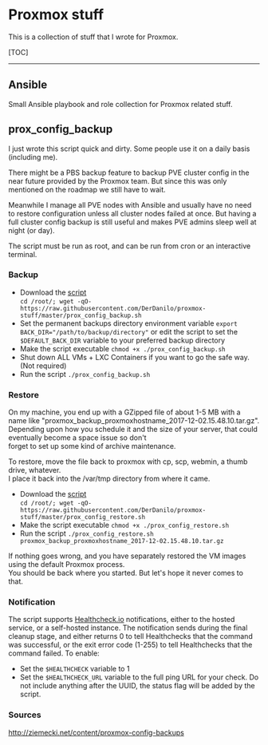 # Proxmox stuff
This is a collection of stuff that I wrote for Proxmox.

[TOC]

---

## Ansible

Small Ansible playbook and role collection for Proxmox related stuff.

## prox_config_backup

I just wrote this script quick and dirty.
Some people use it on a daily basis (including me).

There might be a PBS backup feature to backup PVE cluster config in the near future provided by the Proxmox team.
But since this was only mentioned on the roadmap we still have to wait.

Meanwhile I manage all PVE nodes with Ansible and usually have no need to restore configuration unless all cluster
nodes failed at once. But having a full cluster config backup is still useful and makes PVE admins sleep well at night (or day).

The script must be run as root, and can be run from cron or an interactive terminal.

### Backup
* Download the [script](https://raw.githubusercontent.com/DerDanilo/proxmox-stuff/master/prox_config_backup.sh)  
```cd /root/; wget -qO- https://raw.githubusercontent.com/DerDanilo/proxmox-stuff/master/prox_config_backup.sh```
* Set the permanent backups directory environment variable ```export BACK_DIR="/path/to/backup/directory"``` or edit the script to set the `$DEFAULT_BACK_DIR` variable to your preferred backup directory
* Make the script executable ```chmod +x ./prox_config_backup.sh```
* Shut down ALL VMs + LXC Containers if you want to go the safe way. (Not required)
* Run the script ```./prox_config_backup.sh```

### Restore
On my machine, you end up with a GZipped file of about 1-5 MB with a name like "proxmox_backup_proxmoxhostname_2017-12-02.15.48.10.tar.gz".  
Depending upon how you schedule it and the size of your server, that could eventually become a space issue so don't  
forget to set up some kind of archive maintenance.

To restore, move the file back to proxmox with cp, scp, webmin, a thumb drive, whatever.  
I place it back into the /var/tmp directory from where it came. 

* Download the [script](https://raw.githubusercontent.com/DerDanilo/proxmox-stuff/master/prox_config_restore.sh)  
```cd /root/; wget -qO- https://raw.githubusercontent.com/DerDanilo/proxmox-stuff/master/prox_config_restore.sh```
* Make the script executable ```chmod +x ./prox_config_restore.sh```
* Run the script ```./prox_config_restore.sh proxmox_backup_proxmoxhostname_2017-12-02.15.48.10.tar.gz```

If nothing goes wrong, and you have separately restored the VM images using the default Proxmox process.  
You should be back where you started. But let's hope it never comes to that.

### Notification

The script supports [Healthcheck.io](https://healthcheck.io) notifications, either to the hosted service, or a self-hosted instance. The notification sends during the final cleanup stage, and either returns 0 to tell Healthchecks that the command was successful, or the exit error code (1-255) to tell Healthchecks that the command failed. To enable:
* Set the `$HEALTHCHECK` variable to 1
* Set the `$HEALTHCHECK_URL` variable to the full ping URL for your check. Do not include anything after the UUID, the status flag will be added by the script.

### Sources
http://ziemecki.net/content/proxmox-config-backups
